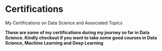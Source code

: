 # Certifications
My Certifications on Data Science and Associated Topics

**These are some of my certifications during my journey so far in Data Science. Kindly checkout if you want to take some good courses in Data Science, Machine Learning and Deep Learning**

